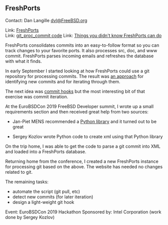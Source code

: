## FreshPorts ##

Contact: Dan Langille <dvl@FreeBSD.org>  

Link:	 [FreshPorts](https://www.FreshPorts.org/)  
Link:	 [git_proc_commit code](https://github.com/FreshPorts/git_proc_commit)
Link:	 [Things you didn't know FreshPorts can do](https://news.freshports.org/2019/09/03/things-you-didnt-know-freshports-can-do/)

FreshPorts consolidates commits into an easy-to-follow
format so you can track changes to your favorite ports.
It also processes src, doc, and www commit. FreshPorts parses
incoming emails and refreshes the database with what it finds.

In early September I started looking at how FreshPorts
could use a git repository for processing commits. The 
result was [an approach](https://news.freshports.org/2019/09/02/git-and-freshports/) for identifying new commits and
for iterating through them.

The next idea was [commit hooks](https://news.freshports.org/2019/09/18/moving-towards-commit-hooks/) but the most interesting
bit of that exercise was commit iteration.

At the EuroBSDCon 2019 FreeBSD Developer summit, I wrote
up a small requirements section and then received great 
help from two sources:

* Jan-Piet MENS recommended a [Python library](https://www.freshports.org/devel/py-gitpython/) and
  it turned out to be great

* Sergey Kozlov wrote Python code to create xml using
  that Python library

On the trip home, I was able to get the code to parse
a git commit into XML and loaded into a FreshPorts database.

Returning home from the conference, I created a new
FreshPorts instance for processing git based on the above.
The website has needed no changes related to git.

The remaining tasks:

  * automate the script (git pull, etc)
  * detect new commits (for later iteration)
  * design a light-weight git hook

Event:	EuroBSDCon 2019 Hackathon
Sponsored by:	Intel Corporation (work done by Sergey Kozlov)
